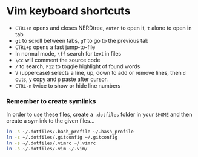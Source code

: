 # Vim keyboard shortcuts

* `CTRL+n` opens and closes NERDtree, `enter` to open it, `t` alone to open in tab
* `gt` to scroll between tabs, `gT` to go to the previous tab
* `CTRL+p` opens a fast jump-to-file
* In normal mode, `\ff` search for text in files
* `\cc` will comment the source code
* `/` to search, `F12` to toggle highlight of found words
* `V` (uppercase) selects a line, up, down to add or remove lines, then `d` cuts, `y` copy and `p` paste after cursor.
* `CTRL-n` twice to show or hide line numbers

### Remember to create symlinks

In order to use these files, create a `.dotfiles` folder in your `$HOME` and then create a symlink to the given files...

```bash
ln -s ~/.dotfiles/.bash_profile ~/.bash_profile
ln -s ~/.dotfiles/.gitconfig ~/.gitconfig
ln -s ~/.dotfiles/.vimrc ~/.vimrc
ln -s ~/.dotfiles/.vim ~/.vim/
```
